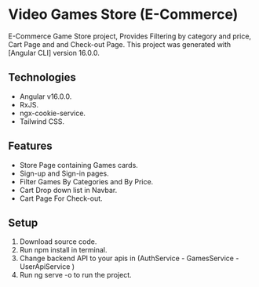 # Video Games Store (E-Commerce)
E-Commerce Game Store project, Provides Filtering by category and price, Cart Page and and Check-out Page. 
This project was generated with [Angular CLI] version 16.0.0.

## Technologies

- Angular v16.0.0.
- RxJS.
- ngx-cookie-service.
- Tailwind CSS.

## Features
- Store Page containing Games cards.
- Sign-up and Sign-in pages.
- Filter Games By Categories and By Price.
- Cart Drop down list in Navbar.
- Cart Page For Check-out.

## Setup
1) Download source code.
2) Run npm install in terminal.
3) Change backend API to your apis in (AuthService - GamesService - UserApiService )
4) Run ng serve -o to run the project.

